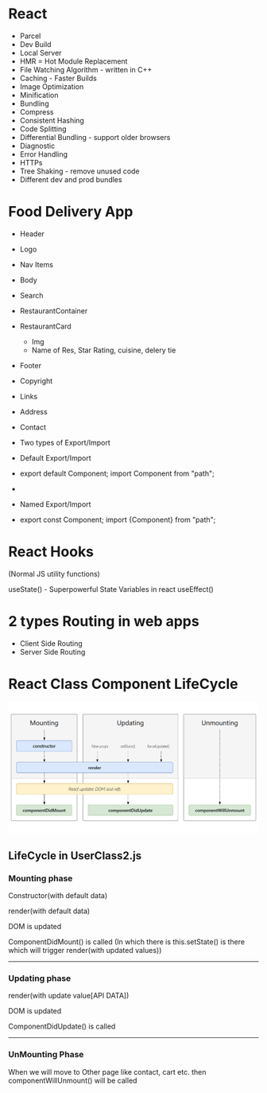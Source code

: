 # React 
- Parcel
- Dev Build
- Local Server
- HMR = Hot Module Replacement
- File Watching Algorithm - written in C++
- Caching - Faster Builds
- Image Optimization
- Minification
- Bundling
- Compress
- Consistent Hashing
- Code Splitting
- Differential Bundling - support older browsers
- Diagnostic
- Error Handling
- HTTPs
- Tree Shaking - remove unused code
- Different dev and prod bundles


# Food Delivery App

- Header
- Logo
- Nav Items
- Body
- Search
- RestaurantContainer
- RestaurantCard
  - Img
  - Name of Res, Star Rating, cuisine, delery tie
- Footer
- Copyright
- Links
- Address
- Contact 
- Two types of Export/Import

- Default Export/Import
- export default Component; import Component from "path";
- 
- Named Export/Import
- export const Component; import {Component} from "path";


# React Hooks
(Normal JS utility functions)

useState() - Superpowerful State Variables in react
useEffect()


# 2 types Routing in web apps
- Client Side Routing
- Server Side Routing


# React Class Component LifeCycle
<img src="./img/React_LifeCycle.png"/> 


<h2>LifeCycle in UserClass2.js</h2>
<h3>Mounting phase</h3>
<p>Constructor(with default data)</p>
<p>render(with default data)</p>
      <p>DOM is updated</p>
      <p>ComponentDidMount() is called
            (In which there is this.setState() is there which will trigger render(with updated values))</p>
<hr/>

<h3>Updating phase</h3>
<p>render(with update value[API DATA])</p>
<p>DOM is updated</p>
<p>ComponentDidUpdate() is called</p>
<hr/>


<h3>UnMounting Phase</h3>
<p>When we will move to Other page like contact, cart etc. then componentWillUnmount() will be called</p>
